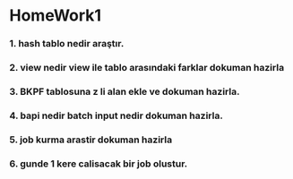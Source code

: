 # HomeWork1
### 1. hash tablo nedir araştır.
### 2. view nedir view ile tablo arasındaki farklar dokuman hazirla
### 3. BKPF tablosuna z li alan ekle ve dokuman hazirla.
### 4. bapi nedir batch input nedir dokuman hazirla.
### 5. job kurma arastir dokuman hazirla
### 6. gunde 1 kere calisacak bir job olustur.
